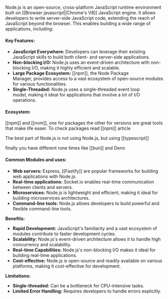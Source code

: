 Node.js is an open-source, cross-platform JavaScript runtime environment built on [[Browser javascript||Chrome's V8]] JavaScript engine. It allows developers to write server-side JavaScript code, extending the reach of JavaScript beyond the browser. This enables building a wide range of applications, including:


#### **Key Features:**

- **JavaScript Everywhere:** Developers can leverage their existing JavaScript skills to build both client- and server-side applications.
- **Non-blocking I/O:** Node.js uses an event-driven architecture with non-blocking I/O, making it highly efficient and scalable.
- **Large Package Ecosystem:** [[npm]], the Node Package Manager, provides access to a vast ecosystem of open-source modules for various functionalities.
- **Single-Threaded:** Node.js uses a single-threaded event loop model, making it ideal for applications that involve a lot of I/O operations.

#### Ecosystem:
[[npm]] and [[nvm]], one for packages the other for versions are great tools that make life easer. To check packages read [[npm]] article

The best part of Node.js is not using Node.js, but using [[typescript]]

finally you have different rune times like [[bun]] and Deno

#### **Common Modules and uses:**

- **Web servers:** Express, [[Fastify]] are popular frameworks for building web applications with Node.js.
- **Real-time applications:** Socket.io enables real-time communication between clients and servers.
- **Microservices:** Node.js is lightweight and efficient, making it ideal for building microservices architectures.
- **Command-line tools:** Node.js allows developers to build powerful and flexible command-line tools.

**Benefits:**

- **Rapid Development:** JavaScript's familiarity and a vast ecosystem of modules contribute to faster development cycles.
- **Scalability:** Node.js's event-driven architecture allows it to handle high concurrency and scalability.
- **Real-time Capabilities:** Node.js's non-blocking I/O makes it ideal for building real-time applications.
- **Cost-effective:** Node.js is open-source and readily available on various platforms, making it cost-effective for development.

**Limitations:**

- **Single-threaded:** Can be a bottleneck for CPU-intensive tasks.
- **Limited Error Handling:** Requires developers to handle errors explicitly.